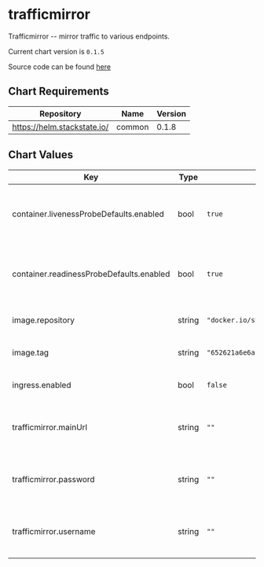 trafficmirror
=============
Trafficmirror -- mirror traffic to various endpoints.

Current chart version is `0.1.5`

Source code can be found [here](https://github.com/rb3ckers/trafficmirror)

## Chart Requirements

| Repository | Name | Version |
|------------|------|---------|
| https://helm.stackstate.io/ | common | 0.1.8 |

## Chart Values

| Key | Type | Default | Description |
|-----|------|---------|-------------|
| container.livenessProbeDefaults.enabled | bool | `true` | Use defaults for the `livenessProbe` from the upstream `common` chart. |
| container.readinessProbeDefaults.enabled | bool | `true` | Use defaults for the `readinessProbe` from the upstream `common` chart. |
| image.repository | string | `"docker.io/stackstate/trafficmirror"` | Base container image repository. |
| image.tag | string | `"652621a6e6ace12819dbddfb43ff26cda45bda28"` | Default container image tag. |
| ingress.enabled | bool | `false` | Enable use of ingress controllers. |
| trafficmirror.mainUrl | string | `""` | The default URL for receiving the mirrored traffic. |
| trafficmirror.password | string | `""` | Basic auth password for the Trafficmirror service. |
| trafficmirror.username | string | `""` | Basic auth username for the Trafficmirror service. |
